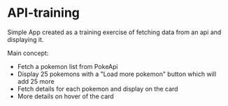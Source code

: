# API-training

Simple App created as a training exercise of fetching data from an api and displaying it.

Main concept:
  - Fetch a pokemon list from PokeApi
  - Display 25 pokemons with a "Load more pokemon" button which will add 25 more
  - Fetch details for each pokemon and display on the card
  - More details on hover of the card

